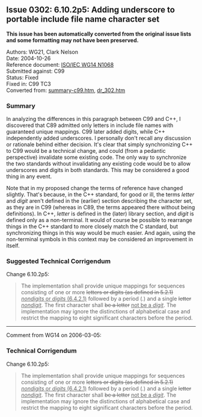 ## Issue 0302: 6.10.2p5: Adding underscore to portable include file name character set

**This issue has been automatically converted from the original issue lists and some formatting may not have been preserved.**

Authors: WG21, Clark Nelson  
Date: 2004-10-26  
Reference document: [ISO/IEC WG14 N1068](https://www.open-std.org/jtc1/sc22/wg14/www/docs/n1068.htm)  
Submitted against: C99  
Status: Fixed  
Fixed in: C99 TC3  
Converted from: [summary-c99.htm](https://www.open-std.org/jtc1/sc22/wg14/www/docs/summary-c99.htm), [dr_302.htm](https://www.open-std.org/jtc1/sc22/wg14/www/docs/dr_302.htm)

### Summary

In analyzing the differences in this paragraph between C99 and C\+\+, I
discovered that C89 admitted only letters in include file names with guaranteed
unique mappings. C99 later added digits, while C\+\+ independently added
underscores. I personally don't recall any discussion or rationale behind either
decision. It's clear that simply synchronizing C\+\+ to C99 would be a technical
change, and could (from a pedantic perspective) invalidate some existing code.
The only way to synchronize the two standards without invalidating any existing
code would be to allow underscores and digits in both standards. This may be
considered a good thing in any event.

Note that in my proposed change the terms of reference have changed slightly.
That's because, in the C\+\+ standard, for good or ill, the terms *letter* and
*digit* aren't defined in the (earlier) section describing the character set, as
they are in C99 (whereas in C89, the terms appeared there without being
definitions). In C\+\+, *letter* is defined in the (later) library section, and
*digit* is defined only as a non-terminal. It would of course be possible to
rearrange things in the C\+\+ standard to more closely match the C standard, but
synchronizing things in this way would be much easier. And again, using the
non-terminal symbols in this context may be considered an improvement in itself.

### Suggested Technical Corrigendum

Change 6.10.2p5:

> The implementation shall provide unique mappings for sequences consisting of one
> or more <del>letters or digits (as defined in 5.2.1)</del> <ins>*nondigits* or
> *digits* (6.4.2.1)</ins> followed by a period (.) and a single <del>letter</del>
> <ins>*nondigit*</ins>. The first character shall <del>be a letter</del> <ins>not
> be a *digit*</ins>. The implementation may ignore the distinctions of
> alphabetical case and restrict the mapping to eight significant characters
> before the period.

---

Comment from WG14 on 2006-03-05:

### Technical Corrigendum

Change 6.10.2p5:

> The implementation shall provide unique mappings for sequences consisting of one
> or more <del>letters or digits (as defined in 5.2.1)</del> <ins>*nondigits* or
> *digits* (6.4.2.1)</ins> followed by a period (.) and a single <del>letter</del>
> <ins>*nondigit*</ins>. The first character shall <del>be a letter</del> <ins>not
> be a *digit*</ins>. The implementation may ignore the distinctions of
> alphabetical case and restrict the mapping to eight significant characters
> before the period.
